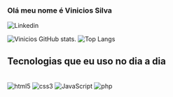 ### Olá meu nome é Vinicios Silva 

![Linkedin](https://www.linkedin.com/in/vinicios-silva01/)

![Vinicios GitHub stats](https://github-readme-stats.vercel.app/api?username=ZzZVini&show_icons=true&theme=radical).
![Top Langs](https://github.com/anuraghazra/github-readme-stats)


## Tecnologias que eu uso no dia a dia 

<div style="display: inline_block"></br>
 <img align="center" alt="html5" src="https://img.shields.io/badge/HTML5-E34F26?style=for-the-badge&logo=html5&logoColor=white"/>
 <img align="center" alt="css3" src="https://img.shields.io/badge/CSS3-1572B6?style=for-the-badge&logo=css3&logoColor=white"/>
 <img align="center" alt="JavaScript" src="https://img.shields.io/badge/JavaScript-F7DF1E?style=for-the-badge&logo=javascript&logoColor=black"/>
 <img align="center" alt="php" src="https://img.shields.io/badge/PHP-777BB4?style=for-the-badge&logo=php&logoColor=white"/>
</div>
